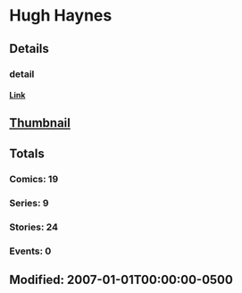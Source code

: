 # Hugh  Haynes 
## Details
### detail
#### [Link](http://marvel.com/comics/creators/3411/hugh_haynes?utm_campaign=apiRef&utm_source=225578a89fc76f3d20fbffda5d17a88d)
## [Thumbnail](http://i.annihil.us/u/prod/marvel/i/mg/b/40/image_not_available.jpg)
## Totals
### Comics: 19
### Series: 9
### Stories: 24
### Events: 0
## Modified: 2007-01-01T00:00:00-0500